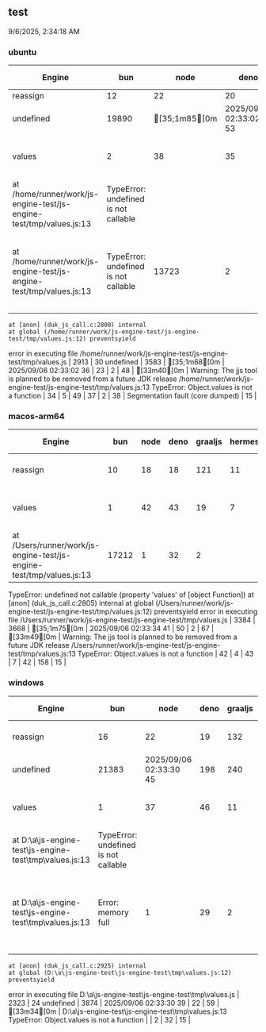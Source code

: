 
## test
9/6/2025, 2:34:18 AM

### ubuntu
| Engine | bun | node | deno | graaljs | hermes | llrt | txiki.js | quickjs | quickjs-ng | mujs | mujs-pgo | mujs-one | xst | JavaScriptCore | v8 | spidermonkey | JerryScript | primjs | rquickjs | rquickjs-pgo | ChakraCore | duktape | nova | boa | engine262 | ladybird | goja | kiesel | mozjs | jint | dune | jjs | rhino | njs | ringo | lo | spiderfire | bare | hako | quickjs-emscripten |
| --- | --- | --- | --- | --- | --- | --- | --- | --- | --- | --- | --- | --- | --- | --- | --- | --- | --- | --- | --- | --- | --- | --- | --- | --- | --- | --- | --- | --- | --- | --- | --- | --- | --- | --- | --- | --- | --- | --- | --- | --- |
| reassign | 12 | 22 | 20 | 111 | 13 | 19 | 17 | 17 | 18 | 29 | 21 | 32 | 14161 | 12 | 18 | 6 |  | 20 | 19 | 18 | 41 | 24 | 3838 | 152
undefined | 19890 | [35;1m85[0m | 2025/09/06 02:33:02 53 | 222 | 5 | 201 | [33m21[0m | 209 | 66 | 16 | 107 | 19 | 4 | 21 | Segmentation fault (core dumped) | 35 |
| values | 2 | 38 | 35 | 16 | 7 | 8 | 7 | 6 | 6 | TypeError: undefined is not callable
	at /home/runner/work/js-engine-test/js-engine-test/tmp/values.js:13 | TypeError: undefined is not callable
	at /home/runner/work/js-engine-test/js-engine-test/tmp/values.js:13 | TypeError: undefined is not callable | 13723 | 2 | 30 | 1 |  | 7 | 8 | 8 | 47 | TypeError: undefined not callable (property 'values' of [object Function])
    at [anon] (duk_js_call.c:2800) internal
    at global (/home/runner/work/js-engine-test/js-engine-test/tmp/values.js:12) preventsyield
error in executing file /home/runner/work/js-engine-test/js-engine-test/tmp/values.js | 2913 | 30
undefined | 3583 | [35;1m68[0m | 2025/09/06 02:33:02 36 | 23 | 2 | 48 | [33m40[0m | Warning: The jjs tool is planned to be removed from a future JDK release
/home/runner/work/js-engine-test/js-engine-test/tmp/values.js:13 TypeError: Object.values is not a function | 34 | 5 | 49 | 37 | 2 | 38 | Segmentation fault (core dumped) | 15 |
### macos-arm64
| Engine | bun | node | deno | graaljs | hermes | llrt | txiki.js | quickjs | quickjs-ng | mujs | xst | JavaScriptCore | v8 | spidermonkey | JerryScript | primjs | rquickjs | duktape | nova | engine262 | ladybird | goja | kiesel | mozjs | jint | dune | jjs | rhino | njs | ringo | spiderfire | bare | hako | quickjs-emscripten |
| --- | --- | --- | --- | --- | --- | --- | --- | --- | --- | --- | --- | --- | --- | --- | --- | --- | --- | --- | --- | --- | --- | --- | --- | --- | --- | --- | --- | --- | --- | --- | --- | --- | --- | --- |
| reassign | 10 | 18 | 18 | 121 | 11 | 15 | 22 | 13 | 12 | 31 | 17789 | 11 | 20 | 16 |  | 21 | 18 | 13 | 4256 | 16982 | [35;1m72[0m | 2025/09/06 02:33:33 63 | 215 | 9 | 258 | [33m23[0m | 322 | 62 | 17 | 144 | 9 | 20 | 460 | 66 |
| values | 1 | 42 | 43 | 19 | 7 | 11 | 5 | 4 | 4 | TypeError: undefined is not callable
	at /Users/runner/work/js-engine-test/js-engine-test/tmp/values.js:13 | 17212 | 1 | 32 | 2 |  | 6 | 5 | Warning: setrlimit failed
TypeError: undefined not callable (property 'values' of [object Function])
    at [anon] (duk_js_call.c:2805) internal
    at global (/Users/runner/work/js-engine-test/js-engine-test/tmp/values.js:12) preventsyield
error in executing file /Users/runner/work/js-engine-test/js-engine-test/tmp/values.js | 3384 | 3668 | [35;1m75[0m | 2025/09/06 02:33:34 41 | 50 | 2 | 67 | [33m49[0m | Warning: The jjs tool is planned to be removed from a future JDK release
/Users/runner/work/js-engine-test/js-engine-test/tmp/values.js:13 TypeError: Object.values is not a function | 42 | 4 | 43 | 7 | 42 | 158 | 15 |
### windows
| Engine | bun | node | deno | graaljs | hermes | llrt | txiki.js | quickjs | quickjs-ng | mujs | mujs-pgo | xst | JavaScriptCore | v8 | spidermonkey | rquickjs | rquickjs-pgo | ChakraCore | duktape | nova | boa | engine262 | goja | kiesel | jint | dune | jjs | rhino | spiderfire | bare | quickjs-emscripten |
| --- | --- | --- | --- | --- | --- | --- | --- | --- | --- | --- | --- | --- | --- | --- | --- | --- | --- | --- | --- | --- | --- | --- | --- | --- | --- | --- | --- | --- | --- | --- | --- |
| reassign | 16 | 22 | 19 | 132 | 24 | 37 | 24 | 26 | 20 | 30 | 36 | Error: memory full | 12 | 17 | 5 | 31 | 32 | 31 | 62 | 4123 | 205
undefined | 21383 | 2025/09/06 02:33:30 45 | 198 | 240 | [33m19[0m | 172 |  | 6 | 28 | 34 |
| values | 1 | 37 | 46 | 11 | 13 | 17 | 10 | 9 | 16 | TypeError: undefined is not callable
	at D:\a\js-engine-test\js-engine-test\tmp\values.js:13 | TypeError: undefined is not callable
	at D:\a\js-engine-test\js-engine-test\tmp\values.js:13 | Error: memory full | 1 | 29 | 2 | 15 | 16 | 39 | TypeError: undefined not callable (property 'values' of [object Function])
    at [anon] (duk_js_call.c:2925) internal
    at global (D:\a\js-engine-test\js-engine-test\tmp\values.js:12) preventsyield
error in executing file D:\a\js-engine-test\js-engine-test\tmp\values.js | 2323 | 24
undefined | 3874 | 2025/09/06 02:33:30 39 | 22 | 59 | [33m34[0m | D:\a\js-engine-test\js-engine-test\tmp\values.js:13 TypeError: Object.values is not a function |  | 2 | 32 | 15 |
